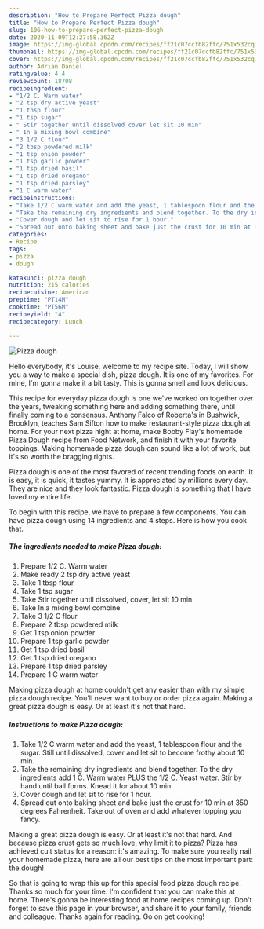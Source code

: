 ```yaml
---
description: "How to Prepare Perfect Pizza dough"
title: "How to Prepare Perfect Pizza dough"
slug: 106-how-to-prepare-perfect-pizza-dough
date: 2020-11-09T12:27:58.362Z
image: https://img-global.cpcdn.com/recipes/ff21c07ccfb82ffc/751x532cq70/pizza-dough-recipe-main-photo.jpg
thumbnail: https://img-global.cpcdn.com/recipes/ff21c07ccfb82ffc/751x532cq70/pizza-dough-recipe-main-photo.jpg
cover: https://img-global.cpcdn.com/recipes/ff21c07ccfb82ffc/751x532cq70/pizza-dough-recipe-main-photo.jpg
author: Adrian Daniel
ratingvalue: 4.4
reviewcount: 18708
recipeingredient:
- "1/2 C. Warm water"
- "2 tsp dry active yeast"
- "1 tbsp flour"
- "1 tsp sugar"
- " Stir together until dissolved cover let sit 10 min"
- " In a mixing bowl combine"
- "3 1/2 C flour"
- "2 tbsp powdered milk"
- "1 tsp onion powder"
- "1 tsp garlic powder"
- "1 tsp dried basil"
- "1 tsp dried oregano"
- "1 tsp dried parsley"
- "1 C warm water"
recipeinstructions:
- "Take 1/2 C warm water and add the yeast, 1 tablespoon flour and the sugar. Still until dissolved, cover and let sit to become frothy about 10 min."
- "Take the remaining dry ingredients and blend together. To the dry ingredients add 1 C. Warm water PLUS the 1/2 C. Yeast water. Stir by hand until ball forms. Knead it for about 10 min."
- "Cover dough and let sit to rise for 1 hour."
- "Spread out onto baking sheet and bake just the crust for 10 min at 350 degrees Fahrenheit. Take out of oven and add whatever topping you fancy."
categories:
- Recipe
tags:
- pizza
- dough

katakunci: pizza dough 
nutrition: 215 calories
recipecuisine: American
preptime: "PT14M"
cooktime: "PT56M"
recipeyield: "4"
recipecategory: Lunch

---
```



![Pizza dough](https://img-global.cpcdn.com/recipes/ff21c07ccfb82ffc/751x532cq70/pizza-dough-recipe-main-photo.jpg)

Hello everybody, it's Louise, welcome to my recipe site. Today, I will show you a way to make a special dish, pizza dough. It is one of my favorites. For mine, I'm gonna make it a bit tasty. This is gonna smell and look delicious.

This recipe for everyday pizza dough is one we&#39;ve worked on together over the years, tweaking something here and adding something there, until finally coming to a consensus. Anthony Falco of Roberta&#39;s in Bushwick, Brooklyn, teaches Sam Sifton how to make restaurant-style pizza dough at home. For your next pizza night at home, make Bobby Flay&#39;s homemade Pizza Dough recipe from Food Network, and finish it with your favorite toppings. Making homemade pizza dough can sound like a lot of work, but it&#39;s so worth the bragging rights.

Pizza dough is one of the most favored of recent trending foods on earth. It is easy, it is quick, it tastes yummy. It is appreciated by millions every day. They are nice and they look fantastic. Pizza dough is something that I have loved my entire life.


To begin with this recipe, we have to prepare a few components. You can have pizza dough using 14 ingredients and 4 steps. Here is how you cook that.

<!--inarticleads1-->

##### The ingredients needed to make Pizza dough:

1. Prepare 1/2 C. Warm water
1. Make ready 2 tsp dry active yeast
1. Take 1 tbsp flour
1. Take 1 tsp sugar
1. Take  Stir together until dissolved, cover, let sit 10 min
1. Take  In a mixing bowl combine
1. Take 3 1/2 C flour
1. Prepare 2 tbsp powdered milk
1. Get 1 tsp onion powder
1. Prepare 1 tsp garlic powder
1. Get 1 tsp dried basil
1. Get 1 tsp dried oregano
1. Prepare 1 tsp dried parsley
1. Prepare 1 C warm water


Making pizza dough at home couldn&#39;t get any easier than with my simple pizza dough recipe. You&#39;ll never want to buy or order pizza again. Making a great pizza dough is easy. Or at least it&#39;s not that hard. 

<!--inarticleads2-->

##### Instructions to make Pizza dough:

1. Take 1/2 C warm water and add the yeast, 1 tablespoon flour and the sugar. Still until dissolved, cover and let sit to become frothy about 10 min.
1. Take the remaining dry ingredients and blend together. To the dry ingredients add 1 C. Warm water PLUS the 1/2 C. Yeast water. Stir by hand until ball forms. Knead it for about 10 min.
1. Cover dough and let sit to rise for 1 hour.
1. Spread out onto baking sheet and bake just the crust for 10 min at 350 degrees Fahrenheit. Take out of oven and add whatever topping you fancy.


Making a great pizza dough is easy. Or at least it&#39;s not that hard. And because pizza crust gets so much love, why limit it to pizza? Pizza has achieved cult status for a reason: it&#39;s amazing. To make sure you really nail your homemade pizza, here are all our best tips on the most important part: the dough! 

So that is going to wrap this up for this special food pizza dough recipe. Thanks so much for your time. I'm confident that you can make this at home. There's gonna be interesting food at home recipes coming up. Don't forget to save this page in your browser, and share it to your family, friends and colleague. Thanks again for reading. Go on get cooking!
